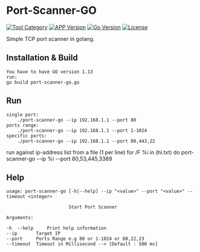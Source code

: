 # Port-Scanner-GO
[![Tool Category](https://badgen.net/badge/Tool/Port%20Scanner/black)](https://github.com/nxenon/port-scanner-go)
[![APP Version](https://badgen.net/badge/Version/v1.1/red)](https://github.com/nxenon/port-scanner-go)
[![Go Version](https://badgen.net/badge/Go/1.13/blue)](https://golang.org/doc/go1.13)
[![License](https://badgen.net/badge/License/GPLv2/purple)](https://github.com/nxenon/port-scanner-go/blob/master/LICENSE)


Simple TCP port scanner in golang.

Installation & Build
----
    You have to have GO version 1.13
    run:
    go build port-scanner-go.go

Run
----

    single port:
        ./port-scanner-go --ip 192.168.1.1 --port 80
    ports range:
        ./port-scanner-go --ip 192.168.1.1 --port 1-1024
    specific ports:
        ./port-scanner-go --ip 192.168.1.1 --port 80,443,22



run against ip-address list from a file (1 per line)
for /F %i in (hi.txt) do port-scanner-go --ip %i --port 80,53,445,3389

Help
----
    usage: port-scanner-go [-h|--help] --ip "<value>" --port "<value>" --timeout <integer>
    
                           Start Port Scanner
    
    Arguments:
    
    -h  --help     Print help information
    --ip       Target IP
    --port     Ports Range e.g 80 or 1-1024 or 80,22,23
    --timeout  Timeout in Millisecond --> [Default : 500 ms]
